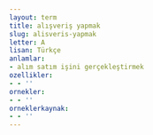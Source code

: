 ```yaml
---
layout: term
title: alışveriş yapmak
slug: alisveris-yapmak
letter: A
lisan: Türkçe
anlamlar:
- alım satım işini gerçekleştirmek
ozellikler:
- - ''
ornekler:
- - ''
orneklerkaynak:
- - ''
---
```

